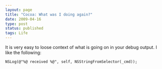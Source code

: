 ```yaml
---
layout: page
title: "Cocoa: What was I doing again?"
date: 2009-04-16
type: post
status: published
tags: Life
---
```



It is very easy to loose context of what is going on in your debug output. I like the following:

    NSLog(@"%@ received %@", self, NSStringFromSelector(_cmd));
